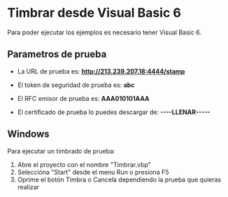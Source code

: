 # Timbrar desde Visual Basic 6

Para poder ejecutar los ejemplos es necesario tener Visual Basic 6.

## Parametros de prueba

- La URL de prueba es: **http://213.239.207.18:4444/stamp**

- El token de seguridad de prueba es: **abc**

- El RFC emisor de prueba es: **AAA010101AAA**

- El certificado de prueba lo puedes descargar de: **----LLENAR-----**

## Windows
Para ejecutar un timbrado de prueba:

1. Abre el proyecto con el nombre "Timbrar.vbp"
2. Seleccióna "Start" desde el menu Run o presiona F5
3. Oprime el botón Timbra o Cancela dependiendo la prueba que quieras realizar